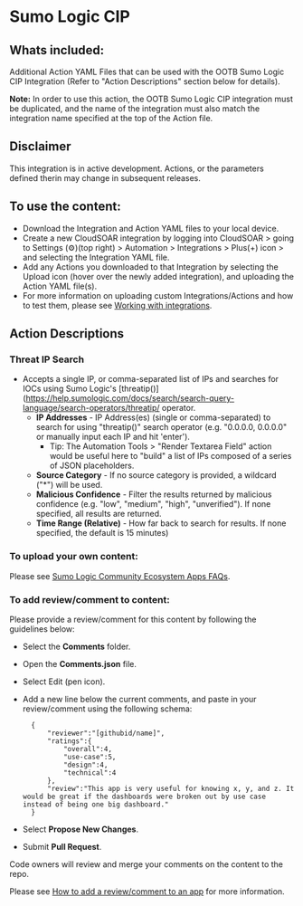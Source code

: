 # Sumo Logic CIP

## Whats included:
Additional Action YAML Files that can be used with the OOTB Sumo Logic CIP Integration (Refer to "Action Descriptions" section below for details).

**Note:** In order to use this action, the OOTB Sumo Logic CIP integration must be duplicated, and the name of the integration must also match the integration name specified at the top of the Action file.

## Disclaimer
This integration is in active development. Actions, or the parameters defined therin may change in subsequent releases.

## To use the content:
- Download the Integration and Action YAML files to your local device.
- Create a new CloudSOAR integration by logging into CloudSOAR > going to Settings (⚙)(top right) > Automation > Integrations > Plus(+) icon > and selecting the Integration YAML file.
- Add any Actions you downloaded to that Integration by selecting the Upload icon (hover over the newly added integration), and uploading the Action YAML file(s).
- For more information on uploading custom Integrations/Actions and how to test them, please see [Working with integrations](https://help.sumologic.com/docs/cloud-soar/cloud-soar-integration-framework/#working-with-integrations).

## Action Descriptions 
### Threat IP Search
- Accepts a single IP, or comma-separated list of IPs and searches for IOCs using Sumo Logic's [threatip()](https://help.sumologic.com/docs/search/search-query-language/search-operators/threatip/ operator. 
  - **IP Addresses** - IP Address(es) (single or comma-separated) to search for using "threatip()" search operator (e.g. "0.0.0.0, 0.0.0.0" or manually input each IP and hit 'enter').
    - Tip: The Automation Tools > "Render Textarea Field" action would be useful here to "build" a list of IPs composed of a series of JSON placeholders.
  - **Source Category** - If no source category is provided, a wildcard ("*") will be used.
  - **Malicious Confidence** - Filter the results returned by malicious confidence (e.g. "low", "medium", "high", "unverified"). If none specified, all results are returned.
  - **Time Range (Relative)** - How far back to search for results. If none specified, the default is 15 minutes)



### To upload your own content:
Please see [Sumo Logic Community Ecosystem Apps FAQs](https://help.sumologic.com/docs/integrations/community-ecosystem-apps/#faq).

### To add review/comment to content:
Please provide a review/comment for this content by following the guidelines below:

- Select the **Comments** folder.
- Open the **Comments.json** file.
- Select Edit (pen icon).
- Add a new line below the current comments, and paste in your review/comment using the following schema:

        {
            "reviewer":"[githubid/name]",
            "ratings":{
                "overall":4,
                "use-case":5,
                "design":4,
                "technical":4
            },
            "review":"This app is very useful for knowing x, y, and z. It would be great if the dashboards were broken out by use case instead of being one big dashboard."
        }


- Select **Propose New Changes**.
- Submit **Pull Request**.

Code owners will review and merge your comments on the content to the repo.

Please see [How to add a review/comment to an app](https://help.sumologic.com/docs/integrations/community-ecosystem-apps/#how-do-i-add-a-reviewrating-to-an-app) for more information.
